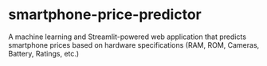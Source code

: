 # smartphone-price-predictor
A machine learning and Streamlit-powered web application that predicts smartphone prices based on hardware specifications (RAM, ROM, Cameras, Battery, Ratings, etc.)
